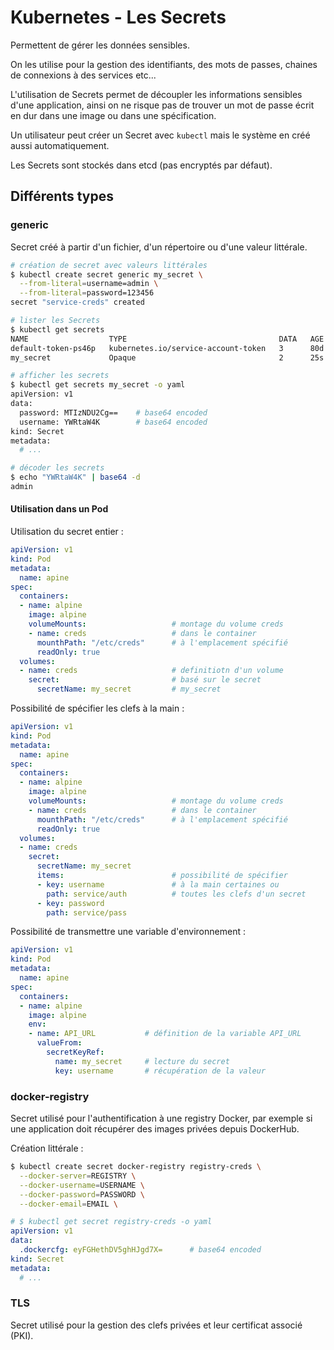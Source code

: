 # Kubernetes - Les Secrets

Permettent de gérer les données sensibles.

On les utilise pour la gestion des identifiants, des mots de passes, chaines de connexions à des services etc...

L'utilisation de Secrets permet de découpler les informations sensibles d'une application, ainsi on ne risque pas de trouver un mot de passe écrit en dur dans une image ou dans une spécification.

Un utilisateur peut créer un Secret avec `kubectl` mais le système en créé aussi automatiquement.

Les Secrets sont stockés dans etcd (pas encryptés par défaut).

## Différents types

### generic

Secret créé à partir d'un fichier, d'un répertoire ou d'une valeur littérale.

````bash
# création de secret avec valeurs littérales
$ kubectl create secret generic my_secret \
  --from-literal=username=admin \
  --from-literal=password=123456
secret "service-creds" created
````

````bash
# lister les Secrets
$ kubectl get secrets
NAME                  TYPE                                  DATA   AGE
default-token-ps46p   kubernetes.io/service-account-token   3      80d  # secret généré par k8s pour accéder à l'api server
my_secret             Opaque                                2      25s
````

````bash
# afficher les secrets
$ kubectl get secrets my_secret -o yaml
apiVersion: v1
data:
  password: MTIzNDU2Cg==    # base64 encoded
  username: YWRtaW4K        # base64 encoded
kind: Secret
metadata:
  # ...
````

````bash
# décoder les secrets
$ echo "YWRtaW4K" | base64 -d
admin
````

#### Utilisation dans un Pod

Utilisation du secret entier :

````yaml
apiVersion: v1
kind: Pod
metadata:
  name: apine
spec:
  containers:
  - name: alpine
    image: alpine
    volumeMounts:                   # montage du volume creds
    - name: creds                   # dans le container
      mounthPath: "/etc/creds"      # à l'emplacement spécifié
      readOnly: true
  volumes:
  - name: creds                     # definitiotn d'un volume
    secret:                         # basé sur le secret
      secretName: my_secret         # my_secret
````

Possibilité de spécifier les clefs à la main :

````yaml
apiVersion: v1
kind: Pod
metadata:
  name: apine
spec:
  containers:
  - name: alpine
    image: alpine
    volumeMounts:                   # montage du volume creds
    - name: creds                   # dans le container
      mounthPath: "/etc/creds"      # à l'emplacement spécifié
      readOnly: true
  volumes:
  - name: creds
    secret:
      secretName: my_secret
      items:                        # possibilité de spécifier
      - key: username               # à la main certaines ou
        path: service/auth          # toutes les clefs d'un secret
      - key: password
        path: service/pass
````

Possibilité de transmettre une variable d'environnement :

````yaml
apiVersion: v1
kind: Pod
metadata:
  name: apine
spec:
  containers:
  - name: alpine
    image: alpine
    env:
    - name: API_URL           # définition de la variable API_URL
      valueFrom:
        secretKeyRef:
          name: my_secret     # lecture du secret
          key: username       # récupération de la valeur
````


### docker-registry

Secret utilisé pour l'authentification à une registry Docker, par exemple si une application doit récupérer des images privées depuis DockerHub.

Création littérale :

````bash
$ kubectl create secret docker-registry registry-creds \
  --docker-server=REGISTRY \
  --docker-username=USERNAME \
  --docker-password=PASSWORD \
  --docker-email=EMAIL \
````

````yaml
# $ kubectl get secret registry-creds -o yaml
apiVersion: v1
data:
  .dockercfg: eyFGHethDV5ghHJgd7X=      # base64 encoded
kind: Secret
metadata:
  # ...
````

### TLS

Secret utilisé pour la gestion des clefs privées et leur certificat associé (PKI).

 


